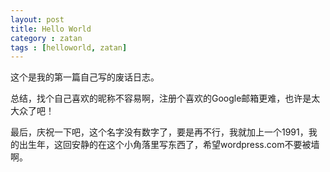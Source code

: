 ```yaml
---
layout: post
title: Hello World
category : zatan
tags : [helloworld, zatan]
---
```


这个是我的第一篇自己写的废话日志。

总结，找个自己喜欢的昵称不容易啊，注册个喜欢的Google邮箱更难，也许是太大众了吧！

最后，庆祝一下吧，这个名字没有数字了，要是再不行，我就加上一个1991，我的出生年，这回安静的在这个小角落里写东西了，希望wordpress.com不要被墙啊。
